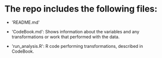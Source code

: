 The repo includes the following files:
=========================================

- 'README.md'

- 'CodeBook.md': Shows information about the variables and any transformations or work that performed with the data.

- 'run_analysis.R': R code performing transformations, described in CodeBook.
